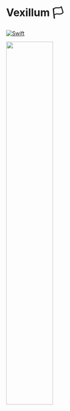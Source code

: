 # Vexillum 🏳

[![Swift](https://github.com/iSapozhnik/Vexillum/actions/workflows/CI.yml/badge.svg?branch=main)](https://github.com/iSapozhnik/Vexillum/actions/workflows/CI.yml)

<img src="https://user-images.githubusercontent.com/1089384/143725596-cbcfbaaf-5312-42fd-8b1b-05c191541742.png" width="50%" height="50%">
